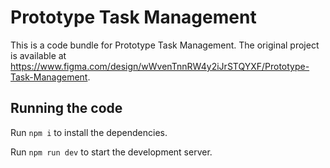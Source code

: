 
  # Prototype Task Management

  This is a code bundle for Prototype Task Management. The original project is available at https://www.figma.com/design/wWvenTnnRW4y2iJrSTQYXF/Prototype-Task-Management.

  ## Running the code

  Run `npm i` to install the dependencies.

  Run `npm run dev` to start the development server.
  